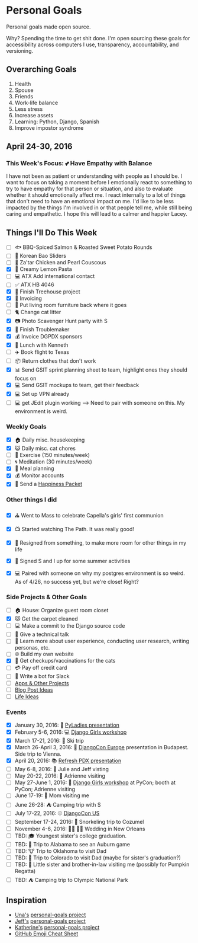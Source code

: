 
# Personal Goals

Personal goals made open source.

Why? Spending the time to get shit done. I'm open sourcing these goals for accessibility across computers I use, transparency, accountability, and versioning.

## Overarching Goals

1. Health
2. Spouse
2. Friends 
1. Work-life balance 
1. Less stress
1. Increase assets 
1. Learning: Python, Django, Spanish
3. Improve impostor syndrome

## April 24-30, 2016

### This Week's Focus: :two_hearts: Have Empathy with Balance 

I have not been as patient or understanding with people as I should be. I want to focus on taking a moment before I emotionally react to something to try to have empathy for that person or situation, and also to evaluate whether it should emotionally affect me. I react internally to a lot of things that don't need to have an emotional impact on me. I'd like to be less impacted by the things I'm involved in or that people tell me, while still being caring and empathetic. I hope this will lead to a calmer and happier Lacey. 

## Things I'll Do This Week

- [ ] :fish: BBQ-Spiced Salmon & Roasted Sweet Potato Rounds
- [ ] :rice: Korean Bao Sliders 
- [ ] :chicken: Za'tar Chicken and Pearl Couscous 
- [x] :lemon: Creamy Lemon Pasta 
- [ ] :computer: ATX Add international contact 
- [ ] :white_check_mark: ATX HB 4046 
- [x] :deciduous_tree: Finish Treehouse project
- [x] :email: Invoicing 
- [ ] :house_with_garden: Put living room furniture back where it goes 
- [ ] :cat2: Change cat litter 
- [x] :camera: Photo Scavenger Hunt party with S 
- [x] :book: Finish Troublemaker 
- [x] :moneybag: Invoice DGPDX sponsors 
- [x] :pizza: Lunch with Kenneth 
- [ ] :airplane: Book flight to Texas 
- [ ] :package: Return clothes that don't work 
- [x] :bar_chart: Send GSIT sprint planning sheet to team, highlight ones they should focus on 
- [x] :computer: Send GSIT mockups to team, get their feedback 
- [x] :computer: Set up VPN already
- [ ] :computer: get JEdit plugin working --> Need to pair with someone on this. My environment is weird. 
 
### Weekly Goals 

- [x] :house: Daily misc. housekeeping
- [x] :smiley_cat: Daily misc. cat chores
- [ ] :shoe: Exercise (150 minutes/week) 
- [ ] :cyclone: Meditation (30 minutes/week) 
- [x] :fork_and_knife: Meal planning
- [x] :moneybag: Monitor accounts 
- [x] :love_letter: Send a [Happiness Packet](https://www.happinesspackets.io)

### Other things I did 

- [x] :church: Went to Mass to celebrate Capella's girls' first communion 
- [x] :tv: Started watching The Path. It was really good! 
- [x] :sparkling_heart: Resigned from something, to make more room for other things in my life 
- [x] :fishing_pole_and_fish: Signed S and I up for some summer activities 
- [x] :computer: Paired with someone on why my postgres environment is so weird. As of 4/26, no success yet, but we're close! Right? 


### Side Projects & Other Goals

- [ ] :house: House: Organize guest room closet
- [x] :pouting_cat: Get the carpet cleaned 
- [ ] :computer: Make a commit to the Django source code 
- [ ] :wrench: Give a technical talk 
- [ ] :dancers: Learn more about user experience, conducting user research, writing personas, etc. 
- [ ] :globe_with_meridians: Build my own website
- [x] :syringe: Get checkups/vaccinations for the cats 
- [ ] :credit_card: Pay off credit card 
- [ ] :older_woman: Write a bot for Slack 
- [ ] [Apps & Other Projects](ideas/app-ideas.md)
- [ ] [Blog Post Ideas](ideas/blog-ideas.md)
- [ ] [Life Ideas](ideas/life-ideas.md)

### Events 
- [x] January 30, 2016: :microphone: [PyLadies presentation](https://www.youtube.com/watch?v=OAQAXVU1jIo)
- [x] February 5-6, 2016: :computer: [Django Girls workshop](https://djangogirls.org/portland/)
- [x] March 17-21, 2016: :ski: Ski trip 
- [x] March 26-April 3, 2016: :european_castle: [DjangoCon Europe](https://djangocon.eu/) presentation in Budapest. Side trip to Vienna.
- [x] April 20, 2016: :books: [Refresh PDX presentation](http://rfrshpdx.org/jane-austen-on-python-tips-from-an-english-major-on-writing-better-code/)
- [ ] May 6-8, 2016: :couple: Julie and Jeff visting
- [ ] May 20-22, 2016: :star2: Adrienne visiting 
- [ ] May 27-June 1, 2016: :love_letter: [Django Girls workshop](https://djangogirls.org/pycon/) at PyCon; booth at PyCon; Adrienne visiting 
- [ ] June 17-19: :woman: Mom visiting me 
- [ ] June 26-28: :tent: Camping trip with S 
- [ ] July 17-22, 2016: :baseball: [DjangoCon US](https://2016.djangocon.us/) 
- [ ] September 17-24, 2016: :tropical_fish: Snorkeling trip to Cozumel 
- [ ] November 4-6, 2016: :bride_with_veil: :bride_with_veil: Wedding in New Orleans
- [ ] TBD: :mortar_board: Youngest sister's college graduation. 
- [ ] TBD: :football: Trip to Alabama to see an Auburn game 
- [ ] TBD: :cow: Trip to Oklahoma to visit Dad 
- [ ] TBD: :sunrise_over_mountains: Trip to Colorado to visit Dad (maybe for sister's graduation?) 
- [ ] TBD: :jack_o_lantern: Little sister and brother-in-law visiting me (possibly for Pumpkin Regatta)
- [ ] TBD: :tent: Camping trip to Olympic National Park 

## Inspiration

- [Una's](https://github.com/una) [personal-goals project](https://github.com/una/personal-goals)
- [Jeff's](https://github.com/jefftriplett) [personal-goals project](https://github.com/jefftriplett/personal-goals) 
- [Katherine's](https://github.com/KatherineMichel) [personal-goals project](https://github.com/KatherineMichel/personal-goals)
- [GitHub Emoji Cheat Sheet](http://www.emoji-cheat-sheet.com/) 

